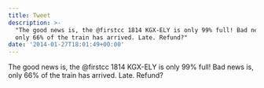 ```yaml
---
title: Tweet
description: >-
  "The good news is, the @firstcc 1814 KGX-ELY is only 99% full! Bad news is,
  only 66% of the train has arrived. Late. Refund?"
date: '2014-01-27T18:01:49+00:00'
---
```

The good news is, the @firstcc 1814 KGX-ELY is only 99% full! Bad news is, only 66% of the train has arrived. Late. Refund?
